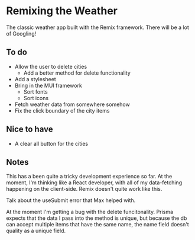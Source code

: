 # Remixing the Weather

The classic weather app built with the Remix framework. There will be a lot of Googling!

## To do

* Allow the user to delete cities
    * Add a better method for delete functionality
* Add a stylesheet
* Bring in the MUI framework
    * Sort fonts
    * Sort icons 
* Fetch weather data from somewhere somehow
* Fix the click boundary of the city items

## Nice to have

* A clear all button for the cities

## Notes 

This has a been quite a tricky development experience so far. At the moment, I'm thinking like a React developer, with all of my data-fetching happening on the client-side. Remix doesn't quite work like this.

Talk about the useSubmit error that Max helped with. 

At the moment I'm getting a bug with the delete funcitonality. Prisma expects that the data I pass into the method is unique, but because the db can accept multiple items that have the same name, the name field doesn't quality as a unique field.

